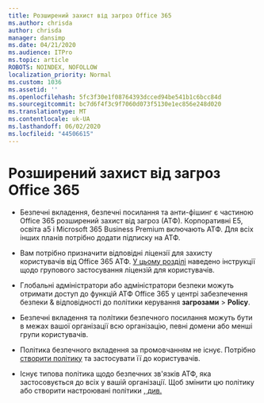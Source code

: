 ```yaml
---
title: Розширений захист від загроз Office 365
ms.author: chrisda
author: chrisda
manager: dansimp
ms.date: 04/21/2020
ms.audience: ITPro
ms.topic: article
ROBOTS: NOINDEX, NOFOLLOW
localization_priority: Normal
ms.custom: 1036
ms.assetid: ''
ms.openlocfilehash: 5fc3f30e1f08764393dcced94be541b1c6bcc84d
ms.sourcegitcommit: bc7d6f4f3c9f7060d073f5130e1ec856e248d020
ms.translationtype: MT
ms.contentlocale: uk-UA
ms.lasthandoff: 06/02/2020
ms.locfileid: "44506615"
---
```

# <a name="office-365-advanced-threat-protection"></a>Розширений захист від загроз Office 365

- Безпечні вкладення, безпечні посилання та анти-фішинг є частиною Office 365 розширений захист від загроз (АТФ). Корпоративні E5, освіта a5 і Microsoft 365 Business Premium включають АТФ. Для всіх інших планів потрібно додати підписку на АТФ.

- Вам потрібно призначити відповідні ліцензії для захисту користувачів від Office 365 АТФ. [У цьому розділі](https://docs.microsoft.com/microsoft-365/admin/add-users/add-users) наведено інструкції щодо групового застосування ліцензій для користувачів.

- Глобальні адміністратори або адміністратори безпеки можуть отримати доступ до функцій АТФ Office 365 у центрі забезпечення безпеки & відповідності до політики керування **загрозами** \> **Policy**.

- Безпечні вкладення та політики безпечного посилання можуть бути в межах вашої організації всю організацію, певні домени або менші групи користувачів.

- Політика безпечного вкладення за промовчанням не існує. Потрібно [створити політику](https://docs.microsoft.com/microsoft-365/security/office-365-security/set-up-atp-safe-attachments-policies) та застосувати її до користувачів.

- Існує типова політика щодо безпечних зв'язків АТФ, яка застосовується до всіх у вашій організації. Щоб змінити цю політику або створити настроювані політики [, див.](https://docs.microsoft.com/microsoft-365/security/office-365-security/set-up-atp-safe-links-policies)
